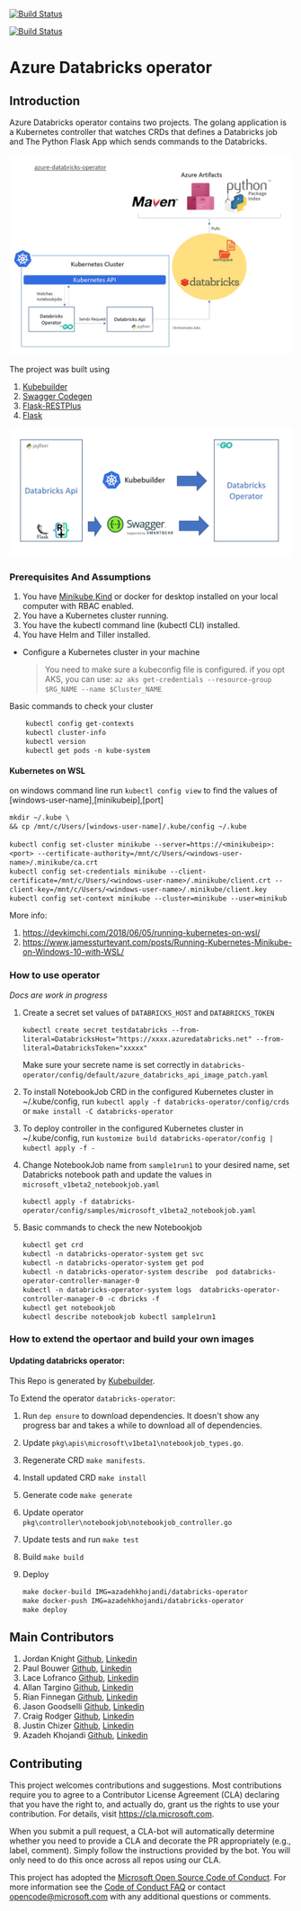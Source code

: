 [![Build Status](https://dev.azure.com/aussiedevcrew/azure-databricks-operator/_apis/build/status/databricks-api/azure-databricks-api-CI?branchName=master)](https://dev.azure.com/aussiedevcrew/azure-databricks-operator/_build/latest?definitionId=17&branchName=master)

[![Build Status](https://dev.azure.com/aussiedevcrew/azure-databricks-operator/_apis/build/status/databricks-operator/azure-databricks-operator-CI?branchName=master)](https://dev.azure.com/aussiedevcrew/azure-databricks-operator/_build/latest?definitionId=18&branchName=master)

# Azure Databricks operator

## Introduction

Azure Databricks operator contains two projects. The golang application is a Kubernetes controller that watches CRDs that defines a Databricks job and The Python Flask App which sends commands to the Databricks.

![alt text](docs/images/azure-databricks-operator.jpg "high level architecture")

The project was built using

1. [Kubebuilder](https://book.kubebuilder.io/)
2. [Swagger Codegen](https://github.com/swagger-api/swagger-codegen)
3. [Flask-RESTPlus](http://flask-restplus.readthedocs.io)
4. [Flask](http://flask.pocoo.org/)

![alt text](docs/images/development-flow.jpg "development flow")

### Prerequisites And Assumptions

1. You have [Minikube](https://kubernetes.io/docs/tasks/tools/install-minikube/),[Kind](https://github.com/kubernetes-sigs/kind) or docker for desktop installed on your local computer with RBAC enabled.
2. You have a Kubernetes cluster running.
3. You have the kubectl command line (kubectl CLI) installed.
4. You have Helm and Tiller installed.

* Configure a Kubernetes cluster in your machine
    > You need to make sure a kubeconfig file is configured.
    > if you opt AKS, you can use: `az aks get-credentials --resource-group $RG_NAME --name $Cluster_NAME`

Basic commands to check your cluster

```shell
    kubectl config get-contexts
    kubectl cluster-info
    kubectl version
    kubectl get pods -n kube-system
```

#### Kubernetes on WSL
    
on windows command line run `kubectl config view` to find the values of [windows-user-name],[minikubeip],[port]

```shell
mkdir ~/.kube \
&& cp /mnt/c/Users/[windows-user-name]/.kube/config ~/.kube

kubectl config set-cluster minikube --server=https://<minikubeip>:<port> --certificate-authority=/mnt/c/Users/<windows-user-name>/.minikube/ca.crt
kubectl config set-credentials minikube --client-certificate=/mnt/c/Users/<windows-user-name>/.minikube/client.crt --client-key=/mnt/c/Users/<windows-user-name>/.minikube/client.key
kubectl config set-context minikube --cluster=minikube --user=minikub

```

More info:

1. https://devkimchi.com/2018/06/05/running-kubernetes-on-wsl/
2. https://www.jamessturtevant.com/posts/Running-Kubernetes-Minikube-on-Windows-10-with-WSL/

### How to use operator

*Docs are work in progress*

1. Create a secret set values of `DATABRICKS_HOST` and `DATABRICKS_TOKEN`

    ```shell
    kubectl create secret testdatabricks --from-literal=DatabricksHost="https://xxxx.azuredatabricks.net" --from-literal=DatabricksToken="xxxxx"
    ```

    Make sure your secrete name is set correctly in `databricks-operator/config/default/azure_databricks_api_image_patch.yaml`

2. To install NotebookJob CRD in the configured Kubernetes cluster in ~/.kube/config, run `kubectl apply -f databricks-operator/config/crds` or `make install -C databricks-operator`

3. To deploy controller in the configured Kubernetes cluster in ~/.kube/config, run `kustomize build databricks-operator/config | kubectl apply -f -`

4. Change NotebookJob name from `sample1run1` to your desired name, set Databricks notebook path and update the values in `microsoft_v1beta2_notebookjob.yaml`

    ```shell
    kubectl apply -f databricks-operator/config/samples/microsoft_v1beta2_notebookjob.yaml
    ```

5. Basic commands to check the new Notebookjob
    
    ```shell
    kubectl get crd
    kubectl -n databricks-operator-system get svc
    kubectl -n databricks-operator-system get pod
    kubectl -n databricks-operator-system describe  pod databricks-operator-controller-manager-0
    kubectl -n databricks-operator-system logs  databricks-operator-controller-manager-0 -c dbricks -f
    kubectl get notebookjob
    kubectl describe notebookjob kubectl sample1run1
    ```

### How to extend the opertaor and build your own images

#### Updating databricks operator:

This Repo is generated by [Kubebuilder](https://book.kubebuilder.io/).

To Extend the operator `databricks-operator`:

1. Run `dep ensure` to download dependencies. It doesn't show any progress bar and takes a while to download all of dependencies.
2. Update `pkg\apis\microsoft\v1beta1\notebookjob_types.go`.
3. Regenerate CRD `make manifests`.
4. Install updated CRD `make install`
5. Generate code `make generate`
6. Update operator `pkg\controller\notebookjob\notebookjob_controller.go`
7. Update tests and run `make test`
8. Build `make build`
9. Deploy

    ```shell
    make docker-build IMG=azadehkhojandi/databricks-operator
    make docker-push IMG=azadehkhojandi/databricks-operator
    make deploy
    ```

## Main Contributors

1. Jordan Knight [Github](https://github.com/jakkaj), [Linkedin](https://www.linkedin.com/in/jakkaj/)
2. Paul Bouwer [Github](https://github.com/paulbouwer), [Linkedin](https://www.linkedin.com/in/pbouwer/)
3. Lace Lofranco [Github](https://github.com/devlace), [Linkedin](https://www.linkedin.com/in/lacelofranco/)
4. Allan Targino [Github](https://github.com/allantargino), [Linkedin](https://www.linkedin.com/in/allan-targino//)
5. Rian Finnegan [Github](https://github.com/xtellurian), [Linkedin](https://www.linkedin.com/in/rian-finnegan-97651b55/)
6. Jason Goodselli [Github](https://github.com/JasonTheDeveloper), [Linkedin](https://www.linkedin.com/in/jason-goodsell-2505a3b2/)
7. Craig Rodger [Github](https://github.com/crrodger), [Linkedin](https://www.linkedin.com/in/craigrodger/)
8. Justin Chizer [Github](https://github.com/justinchizer), [Linkedin](https://www.linkedin.com/in/jchizer/)
9. Azadeh Khojandi [Github](https://github.com/Azadehkhojandi), [Linkedin](https://www.linkedin.com/in/azadeh-khojandi-ba441b3/)

## Contributing

This project welcomes contributions and suggestions.  Most contributions require you to agree to a
Contributor License Agreement (CLA) declaring that you have the right to, and actually do, grant us
the rights to use your contribution. For details, visit https://cla.microsoft.com.

When you submit a pull request, a CLA-bot will automatically determine whether you need to provide
a CLA and decorate the PR appropriately (e.g., label, comment). Simply follow the instructions
provided by the bot. You will only need to do this once across all repos using our CLA.

This project has adopted the [Microsoft Open Source Code of Conduct](https://opensource.microsoft.com/codeofconduct/).
For more information see the [Code of Conduct FAQ](https://opensource.microsoft.com/codeofconduct/faq/) or
contact [opencode@microsoft.com](mailto:opencode@microsoft.com) with any additional questions or comments.
